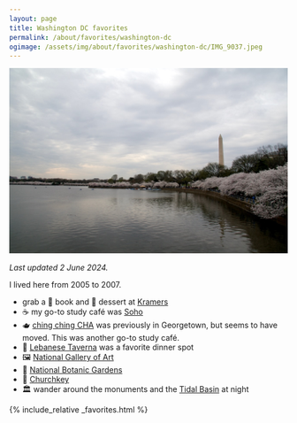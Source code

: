 ```yaml
---
layout: page
title: Washington DC favorites
permalink: /about/favorites/washington-dc
ogimage: /assets/img/about/favorites/washington-dc/IMG_9037.jpeg
---
```

![Tidal Basin](/assets/img/about/favorites/washington-dc/IMG_9037.jpeg)

_Last updated 2 June 2024._

I lived here from 2005 to 2007.

- grab a 📖 book and 🍰 dessert at [Kramers](https://maps.apple.com/?address=1517%20Connecticut%20Ave%20NW,%20Washington,%20DC%20%2020036,%20United%20States&auid=6462680971347248133&ll=38.910829,-77.043767&lsp=9902&q=Kramers)
- ☕️ my go-to study café was [Soho](https://maps.apple.com/?address=2150%20P%20St%20NW,%20Washington,%20DC%20%2020037,%20United%20States&auid=18200333424544437593&ll=38.909477,-77.048585&lsp=9902&q=Soho%20Tea%20%26%20Coffee)
- 🫖 [ching ching CHA](https://maps.apple.com/?address=1314%2021st%20St%20NW,%20Washington,%20DC%20%2020036,%20United%20States&auid=9101976107394612393&ll=38.907801,-77.046953&lsp=9902&q=Ching%20Ching%20Cha) was previously in Georgetown, but seems to have moved. This was another go-to study café.
- 🧆 [Lebanese Taverna](https://maps.apple.com/?address=2641%20Connecticut%20Ave%20NW,%20Washington,%20DC%20%2020008,%20United%20States&auid=1250203707456030900&ll=38.924741,-77.051864&lsp=9902&q=Lebanese%20Taverna) was a favorite dinner spot
- 🖼️ [National Gallery of Art](https://maps.apple.com/?address=6th%20and%20Constitution%20Ave%20NW,%20Washington,%20DC%2020565,%20United%20States&auid=13728623576604910836&ll=38.891267,-77.019921&lsp=9902&q=National%20Gallery%20of%20Art)
- 🌸 [National Botanic Gardens](https://maps.apple.com/?address=100%20Maryland%20Ave%20SW,%20Washington,%20DC%2020001,%20United%20States&auid=4205651879865536699&ll=38.887943,-77.013570&lsp=9902&q=United%20States%20Botanic%20Garden)
- 🍺 [Churchkey](https://maps.apple.com/?address=1337%2014th%20St%20NW,%20Washington,%20DC%20%2020005,%20United%20States&auid=3265738944467316287&ll=38.908493,-77.031647&lsp=9902&q=Churchkey)
- 🏛️ wander around the monuments and the [Tidal Basin](https://maps.apple.com/?address=1850%20W%20Basin%20Dr%20SW,%20Washington,%20DC%2020024,%20United%20States&auid=8192580448068620864&ll=38.881651,-77.041067&lsp=9902&q=Tidal%20Basin) at night

{% include_relative _favorites.html %}